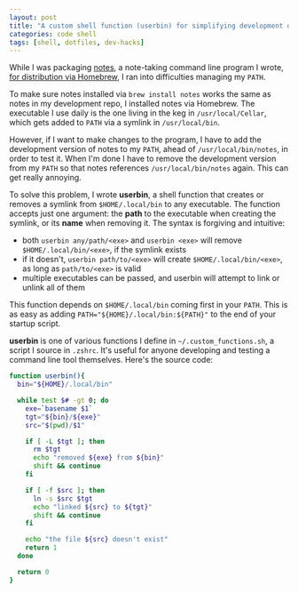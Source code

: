 ```yaml
---
layout: post
title: "A custom shell function (userbin) for simplifying development of CL tools"
categories: code shell
tags: [shell, dotfiles, dev-hacks]
---
```


While I was packaging [notes](https://github.com/kylebebak/notes), a note-taking command line program I wrote, [for distribution via Homebrew](./distribute-program-via-homebrew), I ran into difficulties managing my `PATH`.

To make sure notes installed via  `brew install notes` works the same as notes in my development repo, I installed notes via Homebrew. The executable I use daily is the one living in the keg in `/usr/local/Cellar`, which gets added to `PATH` via a symlink in `/usr/local/bin`.

However, if I want to make changes to the program, I have to add the development version of notes to my `PATH`, ahead of `/usr/local/bin/notes`, in order to test it. When I'm done I have to remove the development version from my `PATH` so that notes references `/usr/local/bin/notes` again. This can get really annoying.

To solve this problem, I wrote __userbin__, a shell function that creates or removes a symlink from `$HOME/.local/bin` to any executable. The function accepts just one argument: the __path__ to the executable when creating the symlink, or its __name__ when removing it. The syntax is forgiving and intuitive:

- both `userbin any/path/<exe>` and `userbin <exe>` will remove `$HOME/.local/bin/<exe>`, if the symlink exists
- if it doesn't, `userbin path/to/<exe>` will create `$HOME/.local/bin/<exe>`, as long as `path/to/<exe>` is valid
- multiple executables can be passed, and userbin will attempt to link or unlink all of them

This function depends on `$HOME/.local/bin` coming first in your `PATH`. This is as easy as adding `PATH="${HOME}/.local/bin:${PATH}"` to the end of your startup script.

__userbin__ is one of various functions I define in `~/.custom_functions.sh`, a script I source in `.zshrc`. It's useful for anyone developing and testing a command line tool themselves. Here's the source code:

~~~sh
function userbin(){
  bin="${HOME}/.local/bin"

  while test $# -gt 0; do
    exe=`basename $1`
    tgt="${bin}/${exe}"
    src="$(pwd)/$1"

    if [ -L $tgt ]; then
      rm $tgt
      echo "removed ${exe} from ${bin}"
      shift && continue
    fi

    if [ -f $src ]; then
      ln -s $src $tgt
      echo "linked ${src} to ${tgt}"
      shift && continue
    fi

    echo "the file ${src} doesn't exist"
    return 1
  done

  return 0
}
~~~

